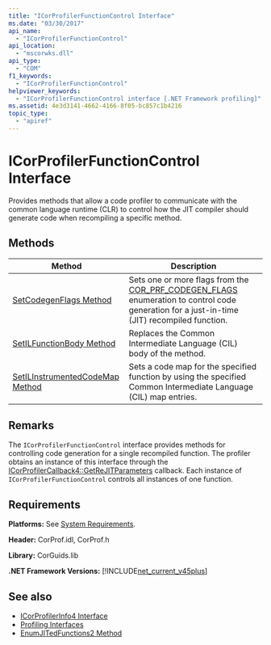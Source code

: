 ```yaml
---
title: "ICorProfilerFunctionControl Interface"
ms.date: "03/30/2017"
api_name: 
  - "ICorProfilerFunctionControl"
api_location: 
  - "mscorwks.dll"
api_type: 
  - "COM"
f1_keywords: 
  - "ICorProfilerFunctionControl"
helpviewer_keywords: 
  - "ICorProfilerFunctionControl interface [.NET Framework profiling]"
ms.assetid: 4e3d3141-4662-4166-8f05-bc857c1b4216
topic_type: 
  - "apiref"
---
```

# ICorProfilerFunctionControl Interface
Provides methods that allow a code profiler to communicate with the common language runtime (CLR) to control how the JIT compiler should generate code when recompiling a specific method.  
  
## Methods  
  
|Method|Description|  
|------------|-----------------|  
|[SetCodegenFlags Method](icorprofilerfunctioncontrol-setcodegenflags-method.md)|Sets one or more flags from the [COR_PRF_CODEGEN_FLAGS](cor-prf-codegen-flags-enumeration.md) enumeration to control code generation for a just-in-time (JIT) recompiled function.|  
|[SetILFunctionBody Method](icorprofilerfunctioncontrol-setilfunctionbody-method.md)|Replaces the Common Intermediate Language (CIL) body of the method.|  
|[SetILInstrumentedCodeMap Method](icorprofilerfunctioncontrol-setilinstrumentedcodemap-method.md)|Sets a code map for the specified function by using the specified Common Intermediate Language (CIL) map entries.|  
  
## Remarks  
 The `ICorProfilerFunctionControl` interface provides methods for controlling code generation for a single recompiled function. The profiler obtains an instance of this interface through the [ICorProfilerCallback4::GetReJITParameters](icorprofilercallback4-getrejitparameters-method.md) callback. Each instance of `ICorProfilerFunctionControl` controls all instances of one function.  
  
## Requirements  
 **Platforms:** See [System Requirements](../../get-started/system-requirements.md).  
  
 **Header:** CorProf.idl, CorProf.h  
  
 **Library:** CorGuids.lib  
  
 **.NET Framework Versions:** [!INCLUDE[net_current_v45plus](../../../../includes/net-current-v45plus-md.md)]  
  
## See also

- [ICorProfilerInfo4 Interface](icorprofilerinfo4-interface.md)
- [Profiling Interfaces](profiling-interfaces.md)
- [EnumJITedFunctions2 Method](icorprofilerinfo4-enumjitedfunctions2-method.md)
